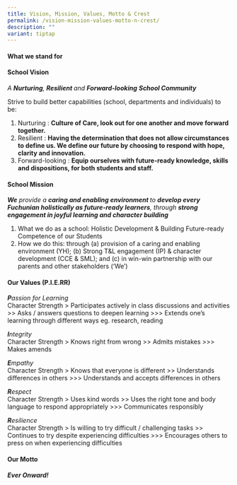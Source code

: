 ```yaml
---
title: Vision, Mission, Values, Motto & Crest
permalink: /vision-mission-values-motto-n-crest/
description: ""
variant: tiptap
---
```

<h4><strong>What we stand for</strong></h4>
<h4>School Vision</h4>
<p><em>A <strong>Nurturing</strong>, <strong>Resilient </strong>and <strong>Forward-looking</strong> <strong>School Community</strong></em></p>
<p>Strive to build better capabilities (school, departments and individuals) to be:</p>
<ol>
<li>Nurturing : <strong>Culture of Care, look out for one another and move forward together.</strong></li>
<li>Resilient : <strong>Having the determination that does not allow circumstances to define us. We define our future by choosing to respond with </strong><strong>hope</strong><strong>, </strong><strong>clarity</strong><strong> and </strong><strong>innovation</strong><strong>.</strong></li>
<li>Forward-looking : <strong>Equip ourselves with future-ready knowledge, skills and dispositions, for both students and staff.</strong></li>
</ol>
<h4>School Mission</h4>
<p><em><strong>We</strong> provide a <strong>caring </strong><strong>and enabling environment </strong>to <strong>develop every Fuchunian holistically as future-ready learners</strong>, through <strong>strong </strong><strong>engagement </strong><strong>in joyful learning and character building</strong></em></p>
<ol>
<li>What we do as a school: Holistic Development &amp; Building Future-ready Competence of our Students</li>
<li>How we do this: through (a) provision of a caring and enabling environment (YH); (b) Strong T&amp;L engagement (IP) &amp; character development (CCE &amp; SML); and (c) in win-win partnership with our parents and other stakeholders (‘We’)</li>
</ol>
<h4>Our Values (P.I.E.RR)</h4>
<p><strong><em>P</em></strong><em>assion for Learning<br></em>Character Strength &gt;&nbsp;Participates actively in class discussions and activities &gt;&gt; Asks / answers questions to deepen learning &gt;&gt;&gt; Extends one’s learning through different ways&nbsp;eg.&nbsp;research,&nbsp;reading</p>
<p><strong><em>I</em></strong><em>ntegrity<br></em> Character Strength&nbsp;&gt; Knows right from wrong &gt;&gt; Admits mistakes &gt;&gt;&gt; Makes amends</p>
<p><strong><em>E</em></strong><em>mpathy<br></em>Character Strength&nbsp;&gt; Knows that everyone is different &gt;&gt; Understands differences in others &gt;&gt;&gt; Understands and accepts differences in others</p>
<p><strong><em>R</em></strong><em>espect<br></em>Character Strength&nbsp;&gt; Uses kind words &gt;&gt; Uses the right tone and body language to respond appropriately &gt;&gt;&gt; Communicates responsibly</p>
<p><strong><em>R</em></strong><em>esilience<br></em>Character Strength &gt; Is willing to try difficult / challenging tasks &gt;&gt; Continues to try despite experiencing difficulties &gt;&gt;&gt; Encourages others to press on when experiencing difficulties&nbsp;</p>
<h4>Our Motto</h4>
<p><strong><em>Ever Onward!</em></strong></p>